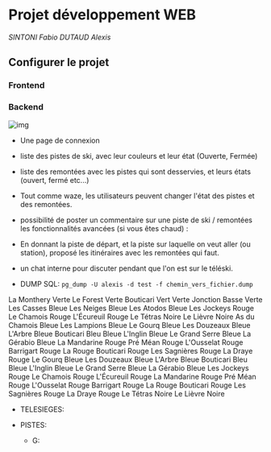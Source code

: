 # Projet développement WEB

_SINTONI Fabio_
_DUTAUD Alexis_

## Configurer le projet

### Frontend

### Backend

![img](https://www.envie-de-queyras.com/upload/plan-pistes/2015-2016/plan-des-pistes-alpin-molines-saint-veran-domaine-beauregard.jpg)

- Une page de connexion

- liste des pistes de ski, avec leur couleurs et leur état (Ouverte, Fermée)

- liste des remontées avec les pistes qui sont desservies, et leurs états (ouvert, fermé
etc...)

- Tout comme waze, les utilisateurs peuvent changer l'état des pistes et des
remontées.

- possibilité de poster un commentaire sur une piste de ski / remontées
les fonctionnalités avancées (si vous êtes chaud) :

- En donnant la piste de départ, et la piste sur laquelle on veut aller (ou station), proposé les itinéraires avec les remontées qui faut.

- un chat interne pour discuter pendant que l'on est sur le téléski.

- DUMP SQL: `pg_dump -U alexis -d test -f chemin_vers_fichier.dump`

La Monthery        Verte
Le Forest          Verte
Bouticari Vert     Verte
Jonction Basse     Verte
Les Casses         Bleue
Les Neiges         Bleue
Les Atodos         Bleue
Les Jockeys        Rouge
Le Chamois         Rouge
L'Écureuil         Rouge
Le Tétras          Noire
Le Lièvre          Noire
As du Chamois      Bleue
Les Lampions       Bleue
Le Gourq           Bleue
Les Douzeaux       Bleue
L'Arbre            Bleue
Bouticari Bleu     Bleue
L'Inglin           Bleue
Le Grand Serre     Bleue
La Gérabio         Bleue
La Mandarine       Rouge
Pré Méan           Rouge
L'Ousselat         Rouge
Barrigart          Rouge
La Rouge Bouticari Rouge
Les Sagnières      Rouge
La Draye           Rouge
Le Gourq           Bleue
Les Douzeaux       Bleue
L'Arbre            Bleue
Bouticari Bleu     Bleue
L'Inglin           Bleue
Le Grand Serre     Bleue
La Gérabio         Bleue
Les Jockeys        Rouge
Le Chamois         Rouge
L'Écureuil         Rouge
La Mandarine       Rouge
Pré Méan           Rouge
L'Ousselat         Rouge
Barrigart          Rouge
La Rouge Bouticari Rouge
Les Sagnières      Rouge
La Draye           Rouge
Le Tétras          Noire
Le Lièvre          Noire


- TELESIEGES:

- PISTES:
    - G:
